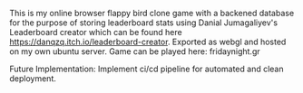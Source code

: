 This is my online browser flappy bird clone game with a backened database for the purpose of storing leaderboard stats using Danial Jumagaliyev's Leaderboard creator which can be found here https://danqzq.itch.io/leaderboard-creator.
Exported as webgl and hosted on my own ubuntu server.
Game can be played here:
fridaynight.gr

Future Implementation:
Implement ci/cd pipeline for automated and clean deployment.
